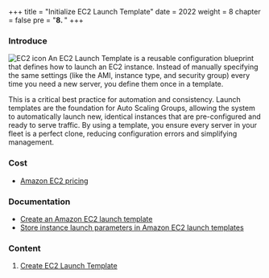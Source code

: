 +++
title = "Initialize EC2 Launch Template"
date = 2022
weight = 8
chapter = false
pre = "<b>8. </b>"
+++

### Introduce
![EC2 icon](/images/8-EC2LaunchTemplates/icon-2.png)
An EC2 Launch Template is a reusable configuration blueprint that defines how to launch an EC2 instance. Instead of manually specifying the same settings (like the AMI, instance type, and security group) every time you need a new server, you define them once in a template.

This is a critical best practice for automation and consistency. Launch templates are the foundation for Auto Scaling Groups, allowing the system to automatically launch new, identical instances that are pre-configured and ready to serve traffic. By using a template, you ensure every server in your fleet is a perfect clone, reducing configuration errors and simplifying management.

### Cost
- [Amazon EC2 pricing](https://aws.amazon.com/ec2/pricing/)

### Documentation
- [Create an Amazon EC2 launch template](https://docs.aws.amazon.com/AWSEC2/latest/UserGuide/create-launch-template.html)
- [Store instance launch parameters in Amazon EC2 launch templates](https://docs.aws.amazon.com/AWSEC2/latest/UserGuide/ec2-launch-templates.html)
### Content
1. [Create EC2 Launch Template](8-EC2LaunchTemplates/8.1-CreateEC2LaunchTemplate)